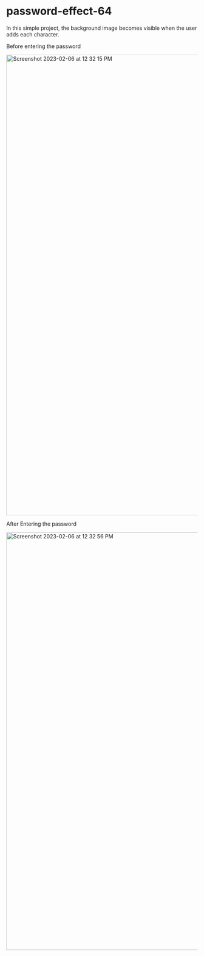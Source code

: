 # password-effect-64

In this simple project, the background image becomes visible when the user adds each character.

Before entering the password

<img width="1214" alt="Screenshot 2023-02-06 at 12 32 15 PM" src="https://user-images.githubusercontent.com/91402082/217089550-91ff1cac-4ebe-4829-ac7c-6a2ae00c5965.png">

After Entering the password

<img width="1101" alt="Screenshot 2023-02-06 at 12 32 56 PM" src="https://user-images.githubusercontent.com/91402082/217089641-91d1df40-d396-423b-9446-f38bf2e7e921.png">
